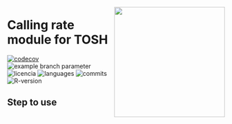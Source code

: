 <a href="https://www.islas.org.mx"><img src="https://www.islas.org.mx/img/logo.svg" align="right" width="256" /></a>

# Calling rate module for TOSH
[![codecov][codecov_badge]][codecov]
![example branch
parameter](https://github.com/IslasGECI/calling_rate_r/actions/workflows/actions.yml/badge.svg)
![licencia][repo_licence]
![languages][language_badge]
![commits][commits_badge]
![R-version][R_badge]

## Step to use



[codecov_badge]: https://codecov.io/gh/IslasGECI/calling_rate_r/graph/badge.svg?token=mGfWBx1WwZ
[codecov]: https://codecov.io/gh/IslasGECI/calling_rate_r
[repo_licence]: https://img.shields.io/github/license/IslasGECI/calling_rate_r
[language_badge]: https://img.shields.io/github/languages/top/IslasGECI/calling_rate_r
[commits_badge]: https://img.shields.io/github/commit-activity/y/IslasGECI/calling_rate_r
[R_badge]: https://img.shields.io/github/r-package/v/IslasGECI/calling_rate_r